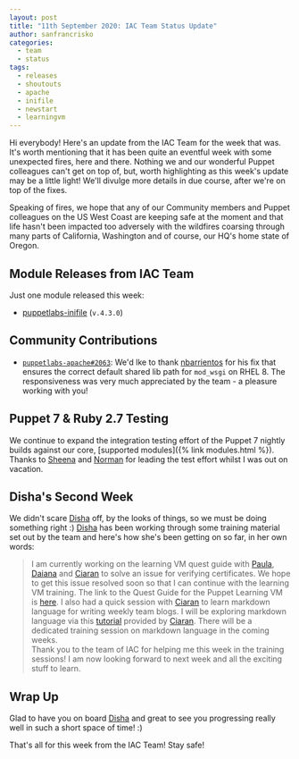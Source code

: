 ```yaml
---
layout: post
title: "11th September 2020: IAC Team Status Update"
author: sanfrancrisko
categories:
  - team
  - status
tags:
  - releases
  - shoutouts
  - apache
  - inifile
  - newstart
  - learningvm
---
```


Hi everybody!
Here's an update from the IAC Team for the week that was.
It's worth mentioning that it has been quite an eventful week with some unexpected fires, here and there.
Nothing we and our wonderful Puppet colleagues can't get on top of, but, worth highlighting as this week's update may be a little light!
We'll divulge more details in due course, after we're on top of the fixes.

Speaking of fires, we hope that any of our Community members and Puppet colleagues on the US West Coast are keeping safe at the moment and that life hasn't been impacted too adversely with the wildfires coarsing through many parts of California, Washington and of course, our HQ's home state of Oregon.

## Module Releases from IAC Team
Just one module released this week:

- [puppetlabs-inifile](https://github.com/puppetlabs/puppetlabs-inifile) (`v.4.3.0`)

## Community Contributions
- [`puppetlabs-apache#2063`][puppetlabs-apache-pr-2063]: We'd lke to thank [nbarrientos][nbarrientos] for his fix that ensures the correct default shared lib path for `mod_wsgi` on RHEL 8.
The responsiveness was very much appreciated by the team - a pleasure working with you!

## Puppet 7 & Ruby 2.7 Testing
We continue to expand the integration testing effort of the Puppet 7 nightly builds against our core, [supported modules]({% link modules.html %}).
Thanks to [Sheena][sheenaajay] and [Norman][norman] for leading the test effort whilst I was out on vacation.

## Disha's Second Week
We didn't scare [Disha][dishakareer] off, by the looks of things, so we must be doing something right :)
[Disha][dishakareer] has been working through some training material set out by the team and here's how she's been getting on so far, in her own words:

> I am currently working on the learning VM quest guide with [Paula][paula], [Daiana][daiana] and [Ciaran][sanfrancrisko] to solve an issue for verifying certificates. 
  We hope to get this issue resolved soon so that I can continue with the learning VM training. 
  The link to the Quest Guide for the Puppet Learning VM is [here](https://github.com/puppetlabs/puppet-quest-guide).
  I also had a quick session with [Ciaran][sanfrancrisko] to learn markdown language for writing weekly team blogs. 
  I will be exploring markdown language via this [tutorial](https://www.markdowntutorial.com/) provided by [Ciaran][sanfrancrisko]. 
  There will be a dedicated training session on markdown language in the coming weeks.  
  Thank you to the team of IAC for helping me this week in the training sessions! 
  I am now looking forward to next week and all the exciting stuff to learn.

## Wrap Up
Glad to have you on board [Disha][dishakareer] and great to see you progressing really well in such a short space of time! :)

That's all for this week from the IAC Team! Stay safe!

[nbarrientos]:                  https://github.com/nbarrientos
[puppetlabs-apache-pr-2063]:    https://github.com/puppetlabs/puppetlabs-apache/pull/2063
[dishakareer]:                  https://github.com/disha-maker
[sheenaajay]:                   https://github.com/sheenaajay
[norman]:                       https://www.linkedin.com/in/norman-heaney-b52bb5
[sanfrancrisko]:                https://github.com/sanfrancrisko
[daiana]:                       https://github.com/daianamezdrea
[paula]:                        https://github.com/pmcmaw